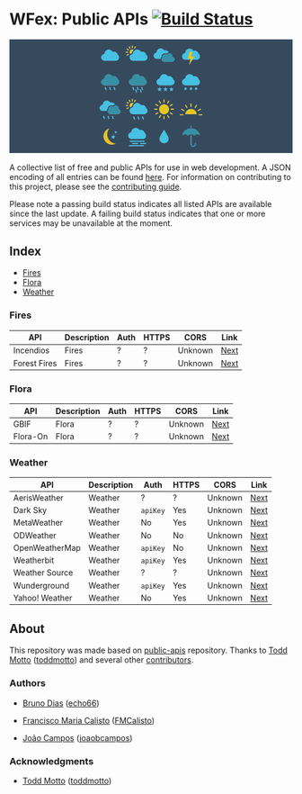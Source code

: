 # WFex: Public APIs [![Build Status](https://api.travis-ci.org/opprDev/wfex-public-weather-apis.svg)](https://travis-ci.org/opprDev/wfex-public-weather-apis)

<img src="banners/banner_header_color.png"/>

A collective list of free and public APIs for use in web development. A JSON encoding of all entries can be found [here](json). For information on contributing to this project, please see the [contributing guide](.github/CONTRIBUTING.md).

Please note a passing build status indicates all listed APIs are available since the last update. A failing build status indicates that one or more services may be unavailable at the moment.

## Index

* [Fires](#fires)
* [Flora](#flora)
* [Weather](#weather)

### Fires
| API            | Description | Auth     | HTTPS | CORS    | Link                                                 |
|----------------|-------------|----------|-------|---------|------------------------------------------------------|
| Incendios      | Fires       | ?        | ?     | Unknown | [Next](https://github.com/centraldedados/incendios)  |
| Forest Fires   | Fires       | ?        | ?     | Unknown | [Next](https://archive.ics.uci.edu/ml/datasets/Forest+Fires)  |

### Flora
| API            | Description | Auth     | HTTPS | CORS    | Link                                                 |
|----------------|-------------|----------|-------|---------|------------------------------------------------------|
| GBIF           | Flora       | ?        | ?     | Unknown | [Next](https://www.gbif.org/dataset/)                |
| Flora-On       | Flora       | ?        | ?     | Unknown | [Next](http://flora-on.pt/)                          |

### Weather
| API            | Description | Auth     | HTTPS | CORS    | Link                                                 |
|----------------|-------------|----------|-------|---------|------------------------------------------------------|
| AerisWeather   | Weather     | ?        | ?     | Unknown | [Next](https://www.aerisweather.com/)                |
| Dark Sky       | Weather     | `apiKey` | Yes   | Unknown | [Next](https://darksky.net/dev/)                     |
| MetaWeather    | Weather     | No       | Yes   | Unknown | [Next](https://www.metaweather.com/api/)             |
| ODWeather      | Weather     | No       | No    | Unknown | [Next](http://api.oceandrivers.com/static/docs.html) |
| OpenWeatherMap | Weather     | `apiKey` | No    | Unknown | [Next](http://openweathermap.org/api)                |
| Weatherbit     | Weather     | `apiKey` | Yes   | Unknown | [Next](https://www.weatherbit.io/api)                |
| Weather Source | Weather     | ?        | ?     | Unknown | [Next](https://weathersource.com/)                   |
| Wunderground   | Weather     | `apiKey` | Yes   | Unknown | [Next](https://www.wunderground.com/weather/api/)    |
| Yahoo! Weather | Weather     | No       | Yes   | Unknown | [Next](https://developer.yahoo.com/weather/)         |

## About

This repository was made based on [public-apis](https://github.com/toddmotto/public-apis) repository. Thanks to [Todd Motto](https://toddmotto.com/) ([toddmotto](https://github.com/toddmotto)) and several other [contributors](https://github.com/toddmotto/public-apis/graphs/contributors).

### Authors

- [Bruno Dias](http://echo66.github.io/) ([echo66](https://github.com/echo66))

- [Francisco Maria Calisto](http://www.franciscocalisto.me/) ([FMCalisto](https://github.com/FMCalisto))

- [João Campos](https://www.linkedin.com/in/joaobcampos/) ([joaobcampos](https://github.com/joaobcampos))

### Acknowledgments

- [Todd Motto](https://toddmotto.com/) ([toddmotto](https://github.com/toddmotto))

